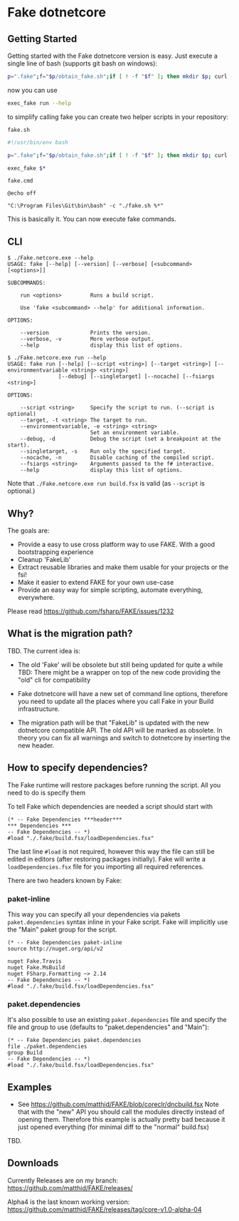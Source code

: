 # Fake dotnetcore

## Getting Started

Getting started with the Fake dotnetcore version is easy.
Just execute a single line of bash (supports git bash on windows):

```bash
p=".fake";f="$p/obtain_fake.sh";if [ ! -f "$f" ]; then mkdir $p; curl --fail -L -s -o $f https://raw.githubusercontent.com/matthid/FAKE/coreclr/script/obtain_fake.sh; fi; . $f
```

now you can use 

```bash
exec_fake run --help
```

to simplify calling fake you can create two helper scripts in your repository:

`fake.sh`
```bash
#!/usr/bin/env bash

p=".fake";f="$p/obtain_fake.sh";if [ ! -f "$f" ]; then mkdir $p; curl --fail -L -s -o $f https://raw.githubusercontent.com/matthid/FAKE/coreclr/script/obtain_fake.sh; fi; . $f

exec_fake $*
```

`fake.cmd`
```
@echo off

"C:\Program Files\Git\bin\bash" -c "./fake.sh %*"
```

This is basically it. You can now execute fake commands.

## CLI

```
$ ./Fake.netcore.exe --help
USAGE: fake [--help] [--version] [--verbose] [<subcommand> [<options>]]

SUBCOMMANDS:

    run <options>         Runs a build script.

    Use 'fake <subcommand> --help' for additional information.

OPTIONS:

    --version             Prints the version.
    --verbose, -v         More verbose output.
    --help                display this list of options.
```

```
$ ./Fake.netcore.exe run --help
USAGE: fake run [--help] [--script <string>] [--target <string>] [--environmentvariable <string> <string>]
                [--debug] [--singletarget] [--nocache] [--fsiargs <string>]

OPTIONS:

    --script <string>     Specify the script to run. (--script is optional)
    --target, -t <string> The target to run.
    --environmentvariable, -e <string> <string>
                          Set an environment variable.
    --debug, -d           Debug the script (set a breakpoint at the start).
    --singletarget, -s    Run only the specified target.
    --nocache, -n         Disable caching of the compiled script.
    --fsiargs <string>    Arguments passed to the f# interactive.
    --help                display this list of options.
```

Note that `./Fake.netcore.exe run build.fsx` is valid (as `--script` is optional.)

## Why?

The goals are:

 - Provide a easy to use cross platform way to use FAKE. With a good bootstrapping experience
 - Cleanup 'FakeLib' 
 - Extract reusable libraries and make them usable for your projects or the fsi!
 - Make it easier to extend FAKE for your own use-case
 - Provide an easy way for simple scripting, automate everything, everywhere.

Please read https://github.com/fsharp/FAKE/issues/1232

## What is the migration path?

TBD. The current idea is:

- The old 'Fake' will be obsolete but still being updated for quite a while
  TBD: There might be a wrapper on top of the new code providing the "old" cli for compatibility

- Fake dotnetcore will have a new set of command line options, therefore you need to update all the places
  where you call Fake in your Build infrastructure.

- The migration path will be that "FakeLib" is updated with the new dotnetcore compatible API.
  The old API will be marked as obsolete. 
  In theory you can fix all warnings and switch to dotnetcore by inserting the new header.

## How to specify dependencies?

The Fake runtime will restore packages before running the script. All you need to do is specify them

To tell Fake which dependencies are needed a script should start with

```
(* -- Fake Dependencies ***header***
*** Dependencies ***
-- Fake Dependencies -- *)
#load "./.fake/build.fsx/loadDependencies.fsx"
```

The last line `#load` is not required, however
this way the file can still be edited in editors (after restoring packages initially).
Fake will write a `loadDependencies.fsx` file for you importing all required references.

There are two headers known by Fake:

### paket-inline

This way you can specify all your dependencies via pakets `paket.dependencies` syntax inline in your Fake script.
Fake will implicitly use the "Main" paket group for the script.

```
(* -- Fake Dependencies paket-inline
source http://nuget.org/api/v2

nuget Fake.Travis
nuget Fake.MsBuild
nuget FSharp.Formatting ~> 2.14
-- Fake Dependencies -- *)
#load "./.fake/build.fsx/loadDependencies.fsx"
```

### paket.dependencies

It's also possible to use an existing `paket.dependencies` file and specify the file and group to use (defaults to "paket.dependencies" and "Main"):

```
(* -- Fake Dependencies paket.dependencies
file ./paket.dependencies
group Build
-- Fake Dependencies -- *)
#load "./.fake/build.fsx/loadDependencies.fsx"
```


## Examples

- See https://github.com/matthid/FAKE/blob/coreclr/dncbuild.fsx
  Note that with the "new" API you should call the modules directly instead of opening them. 
  Therefore this example is actually pretty bad because it just opened everything (for minimal diff to the "normal" build.fsx)

TBD.

## Downloads

Currently Releases are on my branch: https://github.com/matthid/FAKE/releases/

Alpha4 is the last known working version: https://github.com/matthid/FAKE/releases/tag/core-v1.0-alpha-04
